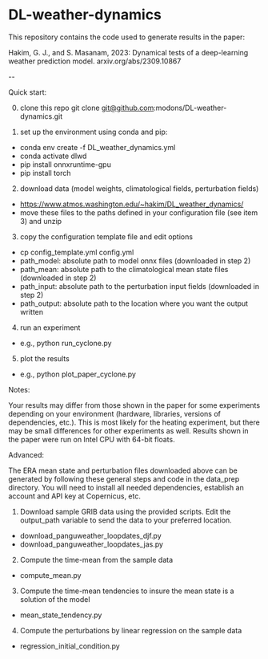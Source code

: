 # DL-weather-dynamics

This repository contains the code used to generate results in the paper:

Hakim, G. J., and S. Masanam, 2023: Dynamical tests of a deep-learning weather prediction model. 
arxiv.org/abs/2309.10867

--

Quick start:

0) clone this repo
git clone git@github.com:modons/DL-weather-dynamics.git

1) set up the environment using conda and pip:
- conda env create -f DL_weather_dynamics.yml
- conda activate dlwd
- pip install onnxruntime-gpu
- pip install torch

2) download data (model weights, climatological fields, perturbation fields)
- https://www.atmos.washington.edu/~hakim/DL_weather_dynamics/
- move these files to the paths defined in your configuration file (see item 3) and unzip

3) copy the configuration template file and edit options
- cp config_template.yml config.yml
- path_model: absolute path to model onnx files (downloaded in step 2)
- path_mean: absolute path to the climatological mean state files (downloaded in step 2)
- path_input: absolute path to the perturbation input fields (downloaded in step 2)
- path_output: absolute path to the location where you want the output written

4) run an experiment
- e.g., python run_cyclone.py

5) plot the results
- e.g., python plot_paper_cyclone.py

Notes:

Your results may differ from those shown in the paper for some experiments depending on your environment (hardware, libraries, versions of dependencies, etc.). This is most likely for the heating experiment, but there may be small differences for other experiments as well. Results shown in the paper were run on Intel CPU with 64-bit floats.

Advanced:

The ERA mean state and perturbation files downloaded above can be generated by following these general steps and code in the data_prep directory. You will need to install all needed dependencies, establish an account and API key at Copernicus, etc.

1) Download sample GRIB data using the provided scripts. Edit the output_path variable to send the data to your preferred location.
- download_panguweather_loopdates_djf.py
- download_panguweather_loopdates_jas.py

2) Compute the time-mean from the sample data
- compute_mean.py

3) Compute the time-mean tendencies to insure the mean state is a solution of the model
- mean_state_tendency.py

4) Compute the perturbations by linear regression on the sample data
- regression_initial_condition.py

